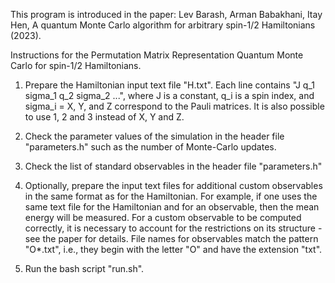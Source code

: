 This program is introduced in the paper: Lev Barash, Arman Babakhani, Itay Hen, A quantum Monte Carlo algorithm for arbitrary spin-1/2 Hamiltonians (2023).

Instructions for the Permutation Matrix Representation Quantum Monte Carlo for spin-1/2 Hamiltonians.

1. Prepare the Hamiltonian input text file "H.txt".
   Each line contains "J q_1 sigma_1 q_2 sigma_2 ...", where J is a constant, q_i is a spin index, and sigma_i = X, Y, and Z correspond to the Pauli matrices. It is also possible to use 1, 2 and 3 instead of X, Y and Z.

2. Check the parameter values of the simulation in the header file "parameters.h" such as the number of Monte-Carlo updates.

3. Check the list of standard observables in the header file "parameters.h"

4. Optionally, prepare the input text files for additional custom observables in the same format as for the Hamiltonian.
   For example, if one uses the same text file for the Hamiltonian and for an observable, then the mean energy will be measured.
   For a custom observable to be computed correctly, it is necessary to account for the restrictions on its structure - see the paper for details.
   File names for observables match the pattern "O*.txt", i.e., they begin with the letter "O" and have the extension "txt".

5. Run the bash script "run.sh".
